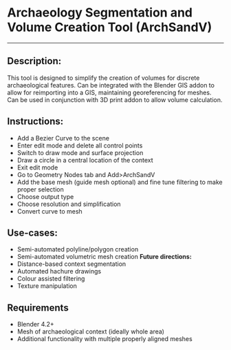 # Archaeology Segmentation and Volume Creation Tool (ArchSandV)
---
## Description:
This tool is designed to simplify the creation of volumes for discrete archaeological features. Can be integrated with the Blender GIS addon to allow for reimporting into a GIS, maintaining georeferencing for meshes. Can be used in conjunction with 3D print addon to allow volume calculation.

## Instructions:
* Add a Bezier Curve to the scene
* Enter edit mode and delete all control points
* Switch to draw mode and surface projection
* Draw a circle in a central location of the context
* Exit edit mode
* Go to Geometry Nodes tab and Add>ArchSandV
* Add the base mesh (guide mesh optional) and fine tune filtering to make proper selection
* Choose output type
* Choose resolution and simplification
* Convert curve to mesh

## Use-cases:
* Semi-automated polyline/polygon creation
* Semi-automated volumetric mesh creation
**Future directions:**
* Distance-based context segmentation
* Automated hachure drawings
* Colour assisted filtering
* Texture manipulation

## Requirements
* Blender 4.2+
* Mesh of archaeological context (ideally whole area)
* Additional functionality with multiple properly aligned meshes
